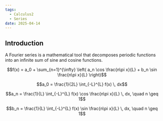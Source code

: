 ```yaml
---
tags:
  - Calculus2
  - Series
date: 2025-04-14
---
```

## Introduction 
A Fourier series is a mathematical tool that decomposes periodic functions into an infinite sum of sine and cosine functions.


$$f(x) = a_0 + \sum_{n=1}^{\infty} \left( a_n \cos \frac{n\pi x}{L} + b_n \sin \frac{n\pi x}{L} \right)$$

$$a_0 = \frac{1}{2L} \int_{-L}^{L} f(x) \, dx$$

$$a_n = \frac{1}{L} \int_{-L}^{L} f(x) \cos \frac{n\pi x}{L} \, dx, \quad n \geq 1$$

$$b_n = \frac{1}{L} \int_{-L}^{L} f(x) \sin \frac{n\pi x}{L} \, dx, \quad n \geq 1$$
